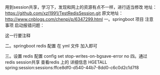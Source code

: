 用到session共享，学习下，发现和网上的资源有点不一样，进行适当修改
地址：https://github.com/xzl1991/TestRedisSession.git
原文地址：http://www.cnblogs.com/chenpi/p/6347299.html
一。springboot 项目 注意事项
启动报错问题：

这一行要注释

二。springboot redis 配置
在 yml 文件 加入即可


三。设置 redis 配置
config set stop-writes-on-bgsave-error no 
四。通过 redis session共享
查看redis 上的 详细信息
 HGETALL spring:session:sessions:ffce8df0-d540-44b7-8dd0-c6c0d2c1d7f8



































